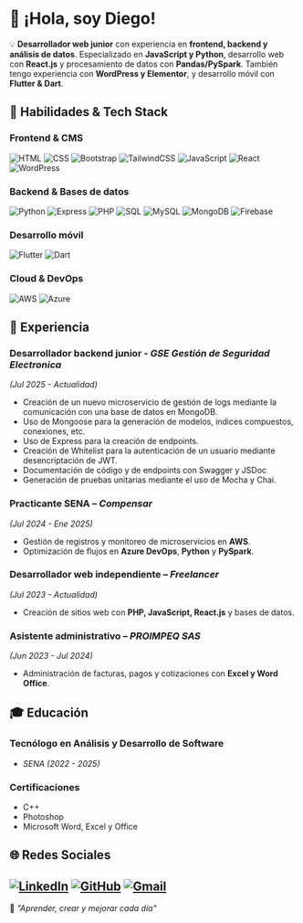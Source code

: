 # 👋 ¡Hola, soy Diego!  

💡 **Desarrollador web junior** con experiencia en **frontend, backend y análisis de datos**. Especializado en **JavaScript y Python**, desarrollo web con **React.js** y procesamiento de datos con **Pandas/PySpark**. También tengo experiencia con **WordPress y Elementor**, y desarrollo móvil con **Flutter & Dart**.  



## 🚀 **Habilidades & Tech Stack**  

### **Frontend & CMS**  
![HTML](https://img.shields.io/badge/HTML-E34F26?style=for-the-badge&logo=html5&logoColor=white)
![CSS](https://img.shields.io/badge/CSS-1572B6?style=for-the-badge&logo=css3&logoColor=white)
![Bootstrap](https://img.shields.io/badge/Bootstrap-7952B3?style=for-the-badge&logo=bootstrap&logoColor=white)
![TailwindCSS](https://img.shields.io/badge/TailwindCSS-38B2AC?style=for-the-badge&logo=tailwind-css&logoColor=white)
![JavaScript](https://img.shields.io/badge/JavaScript-F7DF1E?style=for-the-badge&logo=javascript&logoColor=black)
![React](https://img.shields.io/badge/React-61DAFB?style=for-the-badge&logo=react&logoColor=black)
![WordPress](https://img.shields.io/badge/WordPress-21759B?style=for-the-badge&logo=wordpress&logoColor=white)  

### **Backend & Bases de datos**  
![Python](https://img.shields.io/badge/Python-3776AB?style=for-the-badge&logo=python&logoColor=white)
![Express](https://img.shields.io/badge/Express-000000?style=for-the-badge&logo=express&logoColor=white)
![PHP](https://img.shields.io/badge/PHP-777BB4?style=for-the-badge&logo=php&logoColor=white)
![SQL](https://img.shields.io/badge/SQL-4479A1?style=for-the-badge&logo=mysql&logoColor=white)
![MySQL](https://img.shields.io/badge/MySQL-4479A1?style=for-the-badge&logo=mysql&logoColor=white)
![MongoDB](https://img.shields.io/badge/MongoDB-8fce00?style=for-the-badge&logo=mongodb&logoColor=white)
![Firebase](https://img.shields.io/badge/Firebase-FFCA28?style=for-the-badge&logo=firebase&logoColor=black)  

### **Desarrollo móvil**  
![Flutter](https://img.shields.io/badge/Flutter-02569B?style=for-the-badge&logo=flutter&logoColor=white)
![Dart](https://img.shields.io/badge/Dart-0175C2?style=for-the-badge&logo=dart&logoColor=white)  

### **Cloud & DevOps**  
![AWS](https://img.shields.io/badge/AWS-232F3E?style=for-the-badge&logo=amazon-aws&logoColor=white)
![Azure](https://img.shields.io/badge/Azure-0078D4?style=for-the-badge&logo=microsoft-azure&logoColor=white)  


## 📌 **Experiencia**  
### **Desarrollador backend junior** - *GSE Gestión de Seguridad Electronica*
*(Jul 2025 - Actualidad)*  
- Creación de un nuevo microservicio de gestión de logs mediante la comunicación con una base de datos en MongoDB.
- Uso de Mongoose para la generación de modelos, indices compuestos, conexiones, etc.
- Uso de Express para la creación de endpoints.
- Creación de Whitelist para la autenticación de un usuario mediante desencriptación de JWT.
- Documentación de código y de endpoints con Swagger y JSDoc
- Generación de pruebas unitarias mediante el uso de Mocha y Chai.

### **Practicante SENA** – *Compensar*  
*(Jul 2024 - Ene 2025)*  
- Gestión de registros y monitoreo de microservicios en **AWS**.  
- Optimización de flujos en **Azure DevOps**, **Python** y **PySpark**.  

### **Desarrollador web independiente** – *Freelancer*  
*(Jul 2023 - Actualidad)*  
- Creación de sitios web con **PHP, JavaScript, React.js** y bases de datos.  

### **Asistente administrativo** – *PROIMPEQ SAS*  
*(Jun 2023 - Jul 2024)*  
- Administración de facturas, pagos y cotizaciones con **Excel y Word Office**.  


## 🎓 **Educación**  

### **Tecnólogo en Análisis y Desarrollo de Software**  
- *SENA (2022 - 2025)*  

### **Certificaciones**  
- C++  
- Photoshop  
- Microsoft Word, Excel y Office  


## 🌐 **Redes Sociales**  

[![LinkedIn](https://img.shields.io/badge/LinkedIn-0077B5?style=for-the-badge&logo=linkedin&logoColor=white)](https://www.linkedin.com/in/diego-forero-b50998277/)
[![GitHub](https://img.shields.io/badge/GitHub-181717?style=for-the-badge&logo=github&logoColor=white)](https://github.com/DiegoF1027)
[![Gmail](https://img.shields.io/badge/diegoforero051@gmail.com-D14836?style=for-the-badge&logo=gmail&logoColor=white)](mailto:diegoforero051@gmail.com)
---

🚀 *"Aprender, crear y mejorar cada día"*  
